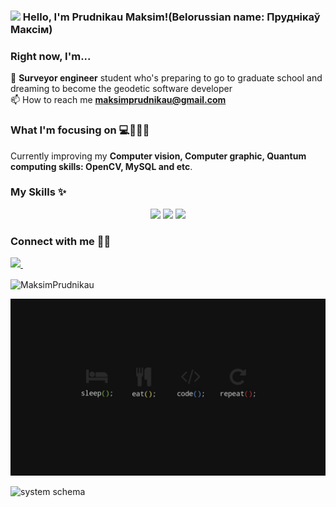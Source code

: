 ### <img src="https://media.giphy.com/media/hvRJCLFzcasrR4ia7z/giphy.gif" width="30px"> Hello, I'm Prudnikau Maksim!(Belorussian name: Пруднікаў Максім)

### Right now, I'm...

🌱 **Surveyor engineer** student who's preparing to go to graduate school and dreaming to become the geodetic software developer <br />
📫 How to reach me **maksimprudnikau@gmail.com**

### What I'm focusing on 💻📝🎨🎸

Currently improving my __Computer vision, Computer graphic, Quantum computing skills: OpenCV, MySQL and etc__.<br />

### My Skills ✨
<p align='center'>
  <img src="https://img.shields.io/badge/C%2B%2B-00599C?style=for-the-badge&logo=c%2B%2B&logoColor=white" />
  <img src="https://img.shields.io/badge/Python-3776AB?style=for-the-badge&logo=python&logoColor=white" />
  <img src="https://img.shields.io/badge/C%23-239120?style=for-the-badge&logo=c-sharp&logoColor=white" />
</p>

### Connect with me 🙏🏻
<a href="https://instagram.com/deandasso">
    <img src="https://img.shields.io/badge/instagram-%23E4405F.svg?&style=for-the-badge&logo=instagram&logoColor=white" />
  </a>&nbsp;&nbsp;
<p><img align="center" src="https://github-readme-stats.vercel.app/api/top-langs?username=MaksimPrudnikau&show_icons=true&locale=en&layout=compact" alt="MaksimPrudnikau" /></p>

![title](lifestyle.png)

![system schema](https://miro.medium.com/max/2625/1*sUI4nkPfH0wevBQMb29cnQ.jpeg)
